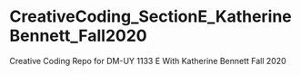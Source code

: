 # CreativeCoding_SectionE_KatherineBennett_Fall2020
Creative Coding Repo for DM-UY 1133 E With Katherine Bennett Fall 2020
